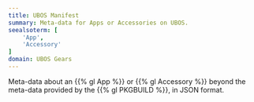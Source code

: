 ```yaml
---
title: UBOS Manifest
summary: Meta-data for Apps or Accessories on UBOS.
seealsoterm: [
    'App',
    'Accessory'
]
domain: UBOS Gears
---
```


Meta-data about an {{% gl App %}} or {{% gl Accessory %}} beyond the
meta-data provided by the {{% gl PKGBUILD %}}, in JSON format.
